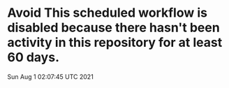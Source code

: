 # Avoid This scheduled workflow is disabled because there hasn't been activity in this repository for at least 60 days.
Sun Aug  1 02:07:45 UTC 2021
